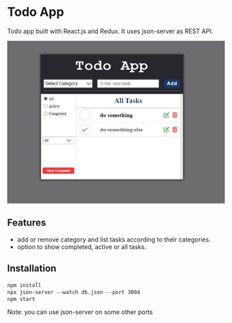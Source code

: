 # Todo App

Todo app built with React.js and Redux. It uses json-server as REST API.

![app picture](https://github.com/OnderCataltepe/todo-app/blob/main/todo-picture.jpg)

## Features

- add or remove category and list tasks according to their categories.
- option to show completed, active or all tasks.

## Installation

```
npm install
npx json-server --watch db.json --port 3004
npm start
```

Note: you can use json-server on some other ports
